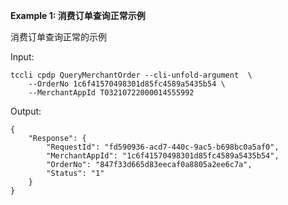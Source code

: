 **Example 1: 消费订单查询正常示例**

消费订单查询正常的示例

Input: 

```
tccli cpdp QueryMerchantOrder --cli-unfold-argument  \
    --OrderNo 1c6f41570498301d85fc4589a5435b54 \
    --MerchantAppId T03210722000014555992
```

Output: 
```
{
    "Response": {
        "RequestId": "fd590936-acd7-440c-9ac5-b698bc0a5af0",
        "MerchantAppId": "1c6f41570498301d85fc4589a5435b54",
        "OrderNo": "847f33d665d83eecaf0a8805a2ee6c7a",
        "Status": "1"
    }
}
```

